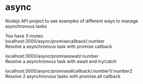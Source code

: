 # async
Nodejs API project to see examples of different ways to manage asynchronous tasks

You have 3 routes:<br/>
localhost:3000/async/promisecallback/:number<br/>
Resolve a asynchronous task with promise callback

localhost:3000/async/promiseawait/:number<br/>
Resolve a asynchronous task with await and try/catch

localhost:3000/async/promiseallcallback/:number1/:number2<br/>
Resolve 2 asynchronous tasks with promise.all callback
